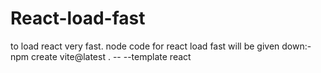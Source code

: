 # React-load-fast
to load react very fast.
node code for react load fast will be given down:-
npm create vite@latest . -- --template react
